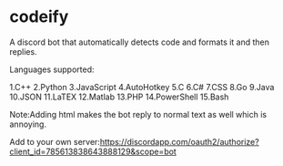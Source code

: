 # codeify
A discord bot that automatically detects code and formats it and then replies.

Languages supported:

1.C++
2.Python
3.JavaScript
4.AutoHotkey
5.C
6.C#
7.CSS
8.Go
9.Java
10.JSON
11.LaTEX
12.Matlab
13.PHP
14.PowerShell
15.Bash

Note:Adding html makes the bot reply to normal text as well which is annoying.

Add to your own server:https://discordapp.com/oauth2/authorize?client_id=785613838643888129&scope=bot

